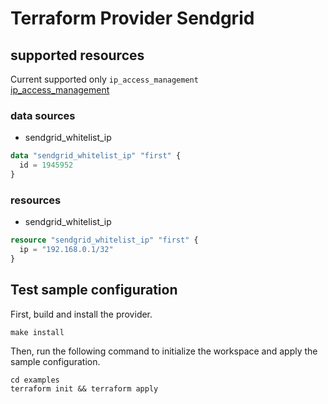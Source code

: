# Terraform Provider Sendgrid

## supported resources

Current supported only `ip_access_management`  
[ip_access_management](https://sendgrid.com/docs/API_Reference/Web_API_v3/ip_access_management.html)

### data sources

- sendgrid_whitelist_ip

```terraform
data "sendgrid_whitelist_ip" "first" {
  id = 1945952
}
```

### resources

- sendgrid_whitelist_ip

```terraform
resource "sendgrid_whitelist_ip" "first" {
  ip = "192.168.0.1/32"
}
```

## Test sample configuration

First, build and install the provider.

```shell
make install
```

Then, run the following command to initialize the workspace and apply the sample configuration.

```shell
cd examples
terraform init && terraform apply
```
